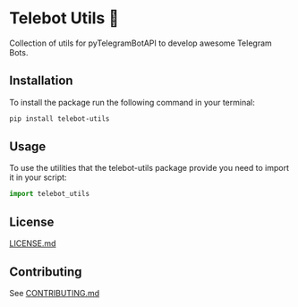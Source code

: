 # Telebot Utils 🤖

Collection of utils for pyTelegramBotAPI to develop awesome Telegram Bots.

## Installation

To install the package run the following command in your terminal:

```bash
pip install telebot-utils
```

## Usage

To use the utilities that the telebot-utils package provide you need to import it in your script:

```python
import telebot_utils
```

## License

[LICENSE.md](LICENSE.md)

## Contributing

See [CONTRIBUTING.md](CONTRIBUTING.md)

